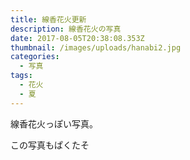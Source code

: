 ```yaml
---
title: 線香花火更新
description: 線香花火の写真
date: 2017-08-05T20:38:08.353Z
thumbnail: /images/uploads/hanabi2.jpg
categories:
  - 写真
tags:
  - 花火
  - 夏
---
```

線香花火っぽい写真。

この写真もぱくたそ


